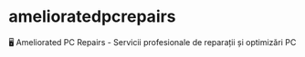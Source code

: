 # amelioratedpcrepairs
🖥️ Ameliorated PC Repairs - Servicii profesionale de reparații și optimizări PC
